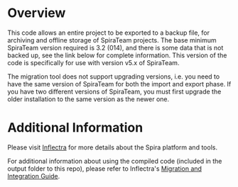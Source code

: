 # Overview
This code allows an entire project to be exported to a backup file, for archiving and offline storage of SpiraTeam projects. The base minimum SpiraTeam version required is 3.2 (014), and there is some data that is not backed up, see the link below for complete information. This version of the code is specifically for use with version v5.x of SpiraTeam.

The migration tool does not support upgrading versions, i.e. you need to have the same version of SpiraTeam for both the import and export phase. If you have two different versions of SpiraTeam, you must first upgrade the older installation to the same version as the newer one.

# Additional Information
Please visit [Inflectra](http://www.inflectra.com) for more details about the Spira platform and tools.

For additional information about using the compiled code (included in the output folder to this repo), please refer to Inflectra's [Migration and Integration Guide](http://www.inflectra.com/Documents/SpiraTestPlanTeam%20Migration%20and%20Integration%20Guide.pdf). 
